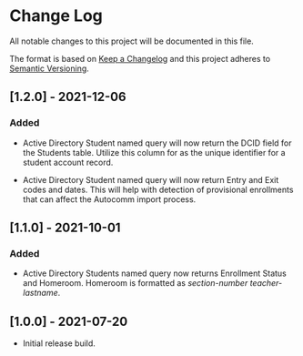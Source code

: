 # Change Log

All notable changes to this project will be documented in this file.

The format is based on [Keep a Changelog](http://keepachangelog.com/)
and this project adheres to [Semantic Versioning](http://semver.org/).

## [1.2.0] - 2021-12-06

### Added

- Active Directory Student named query will now return the DCID field for the Students table. Utilize this column for as the unique identifier for a student account record.

- Active Directory Student named query will now return Entry and Exit codes and dates. This will help with detection of provisional enrollments that can affect the Autocomm import process.

## [1.1.0] - 2021-10-01

### Added

- Active Directory Students named query now returns Enrollment Status and Homeroom. Homeroom is formatted as _section-number teacher-lastname_.

## [1.0.0] - 2021-07-20

- Initial release build.
